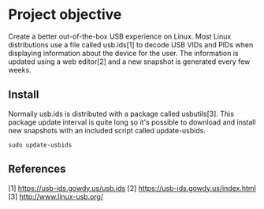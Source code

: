 # Project objective
Create a better out-of-the-box USB experience on Linux.
Most Linux distributions use a file called usb.ids[1] to decode USB VIDs and PIDs
when displaying information about the device for the user.
The information is updated using a web editor[2] and a new snapshot is generated every few weeks.

## Install
Normally usb.ids is distributed with a package called usbutils[3].
This package update interval is quite long so it's possible to download and
install new snapshots with an included script called update-usbids.

    sudo update-usbids


## References
[1] https://usb-ids.gowdy.us/usb.ids
[2] https://usb-ids.gowdy.us/index.html
[3] http://www.linux-usb.org/

